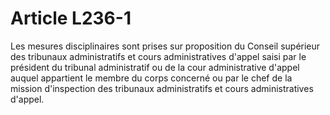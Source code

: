 # Article L236-1

Les mesures disciplinaires sont prises sur proposition du Conseil supérieur des tribunaux administratifs et cours administratives d'appel saisi par le président du tribunal administratif ou de la cour administrative d'appel auquel appartient le membre du corps concerné ou par le chef de la mission d'inspection des tribunaux administratifs et cours administratives d'appel.
